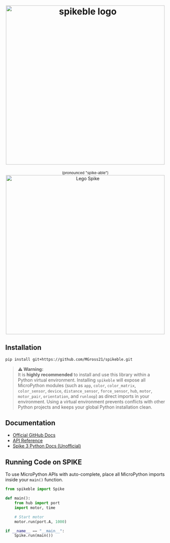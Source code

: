 <h1 align="center">
    <img src="https://raw.githubusercontent.com/MGross21/spikeble/main/assets/spikeble_logo.png" alt="spikeble logo" width="500" />
</h1>
<p align="center">
    <sub>(pronounced "spike-able")</sub>
    <br>
    <img src="https://raw.githubusercontent.com/MGross21/spikeble/main/assets/lego_spike.png" alt="Lego Spike" width="500" />
</p>

## Installation

```bash
pip install git+https://github.com/MGross21/spikeble.git
```

> **⚠️ Warning:**  
> It is **highly recommended** to install and use this library within a Python virtual environment. Installing `spikeble` will expose all MicroPython modules (such as `app`, `color`, `color_matrix`, `color_sensor`, `device`, `distance_sensor`, `force_sensor`, `hub`, `motor`, `motor_pair`, `orientation`, and `runloop`) as direct imports in your environment. Using a virtual environment prevents conflicts with other Python projects and keeps your global Python installation clean.

## Documentation

- [Official GitHub Docs](https://github.com/LEGO/spike-prime-docs)
- [API Reference](https://lego.github.io/spike-prime-docs)
- [Spike 3 Python Docs (Unofficial)](https://tuftsceeo.github.io/SPIKEPythonDocs/SPIKE3.html)

## Running Code on SPIKE

To use MicroPython APIs with auto-complete, place all MicroPython imports inside your `main()` function.

```python
from spikeble import Spike

def main():
    from hub import port
    import motor, time

    # Start motor
    motor.run(port.A, 1000)

if __name__ == "__main__":
    Spike.run(main())
```
